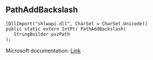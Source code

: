 ## PathAddBackslash

```
[DllImport("shlwapi.dll", CharSet = CharSet.Unicode)]
public static extern IntPtr PathAddBackslash(
   StringBuilder pszPath
);
```

Microsoft documentation: [Link](https://docs.microsoft.com/en-us/windows/win32/api/shlwapi/nf-shlwapi-pathaddbackslashw)
